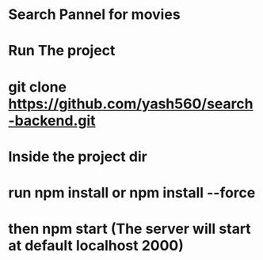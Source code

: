 # Search Pannel for movies

# Run The project

# git clone https://github.com/yash560/search-backend.git

# Inside the project dir

# run npm install or npm install --force

# then npm start (The server will start at default localhost 2000)
